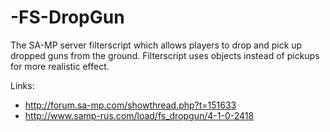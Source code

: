 -FS-DropGun
===========

The SA-MP server filterscript which allows players to drop and pick up dropped guns from the ground.
Filterscript uses objects instead of pickups for more realistic effect.

Links:
* http://forum.sa-mp.com/showthread.php?t=151633
* http://www.samp-rus.com/load/fs_dropgun/4-1-0-2418
